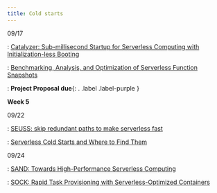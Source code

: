 ```yaml
---
title: Cold starts
---
```



09/17

: [Catalyzer: Sub-millisecond Startup for Serverless Computing with Initialization-less Booting](https://ipads.se.sjtu.edu.cn/_media/publications/catalyzer-asplos20.pdf)

: [Benchmarking, Analysis, and Optimization of Serverless Function Snapshots](https://arxiv.org/abs/2101.09355)
  
: **Project Proposal due**{: . .label .label-purple }


**Week 5**

09/22

: [SEUSS: skip redundant paths to make serverless fast](https://www.cs.bu.edu/~jappavoo/Resources/Papers/seuss.pdf)

: [Serverless Cold Starts and Where to Find Them](https://arxiv.org/abs/2410.06145)


09/24

: [SAND: Towards High-Performance Serverless Computing](https://www.usenix.org/conference/atc18/presentation/akkus)

: [SOCK: Rapid Task Provisioning with Serverless-Optimized Containers](https://www.usenix.org/conference/atc18/presentation/oakes)
